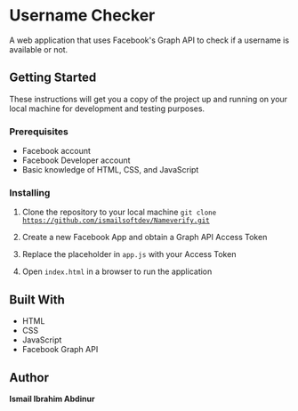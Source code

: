 # Username Checker

A web application that uses Facebook's Graph API to check if a username is available or not.

## Getting Started

These instructions will get you a copy of the project up and running on your local machine for development and testing purposes.

### Prerequisites

- Facebook account
- Facebook Developer account
- Basic knowledge of HTML, CSS, and JavaScript

### Installing

1. Clone the repository to your local machine
<code>git clone https://github.com/ismailsoftdev/Nameverify.git</code>

2. Create a new Facebook App and obtain a Graph API Access Token
3. Replace the placeholder in `app.js` with your Access Token
4. Open `index.html` in a browser to run the application

## Built With

- HTML
- CSS
- JavaScript
- Facebook Graph API

## Author
**Ismail Ibrahim Abdinur**
